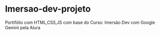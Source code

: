 # Imersao-dev-projeto
Portifólio  com HTML,CSS,JS com base  do Curso: Imersão Dev com Google Gemini pela Alura
